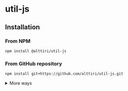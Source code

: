 # util-js

## Installation

### From NPM

```bash
npm install @alttiri/util-js
```

### From GitHub repository

```bash
npm install git+https://github.com/alttiri/util-js.git
```

<details>

<summary>More ways</summary>

### From GitHub repository (a specific version):

- **Based on SemVer:**
    ```bash
    npm install git+https://github.com/alttiri/util-js.git#semver:1.3.0
    ```
  Or add
    ```
    "@alttiri/util-js": "github:alttiri/util-js#semver:1.3.0"
    ```
  as `dependencies` in `package.json` file.

  See available [tags](https://github.com/AlttiRi/util-js/tags).

- **Based on a commit hash:**
    ```bash
    npm install git+https://github.com/alttiri/util-js.git#80a94910c533ef1edc94b20bafab3e71c23ee66d
    ```
  Or add
    ```
    "@alttiri/util-js": "github:alttiri/util-js#80a94910c533ef1edc94b20bafab3e71c23ee66d"
    ```
  as `dependencies` in `package.json` file.

  See available [commits hashes](https://github.com/AlttiRi/util-js/commits/master).


### From GitHub Packages:
To install you need first to create `.npmrc` file with `@alttiri:registry=https://npm.pkg.github.com` content:
```bash
echo @alttiri:registry=https://npm.pkg.github.com >> .npmrc
```

only then run

```bash
npm install @alttiri/util-node-js
```
Note, that GitHub Packages requires to have also `~/.npmrc` file (`.npmrc` in your home dir) with `//npm.pkg.github.com/:_authToken=TOKEN` content, where `TOKEN` is a token with the `read:packages` permission, take it here https://github.com/settings/tokens/new.


</details>
